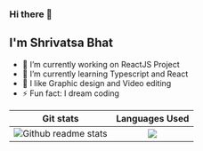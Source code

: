 ### Hi there 👋
## I'm Shrivatsa Bhat

<!-- https://github-readme-stats-ssggoku.vercel.app/api/ -->
<!-- 
![Shrivatsa's github stats](https://github-readme-stats.vercel.app/api/?username=shrivatsaBhatP&custom_title=Shrivatsa's%20Github%20Stats&show_icons=true&layout=default&hide_border=true&text_color=3E4034&title_color=262621&icon_color=A5A69C&card_width=100&hide=contribs)
-->
<!--
![Most Used Languages](https://github-readme-stats.vercel.app/api/top-langs/?username=shrivatsaBhatP&layout=compact&langs_count=5&hide_border=true&text_color=3E4034&title_color=262621&icon_color=A5A69C) 
-->

<!--
**shrivatsaBhatP/shrivatsaBhatP** is a ✨ _special_ ✨ repository because its `README.md` (this file) appears on your GitHub profile.

Here are some ideas to get you started:
-->

- 🔭 I’m currently working on ReactJS Project
- 🌱 I’m currently learning Typescript and React
- 🤩 I like Graphic design and Video editing
- ⚡ Fun fact: I dream coding
<!-- - 👯 I’m looking to collaborate on ... 
- 🤔 I’m looking for help with ...
- 💬 Ask me about ...
- 📫 How to reach me: ...
- 😄 Pronouns: ...
-->

Git stats                  |  Languages Used
:-------------------------:|:-------------------------:
![Github readme stats](https://github-readme-stats-ssggoku.vercel.app/api/?username=shrivatsaBhatP&custom_title=Shrivatsa's%20Github%20Stats&show_icons=true&layout=default&hide_border=true&text_color=3E4034&title_color=262621&icon_color=A5A69C&card_width=100&hide=contribs&count_private=true&hide_title=true&include_all_commits=true)  |  ![](https://github-readme-stats-ssggoku.vercel.app/api/top-langs/?username=shrivatsaBhatP&layout=compact&langs_count=5&count_private=true&hide_border=true&text_color=3E4034&title_color=262621&icon_color=A5A69C&hide_title=true)
